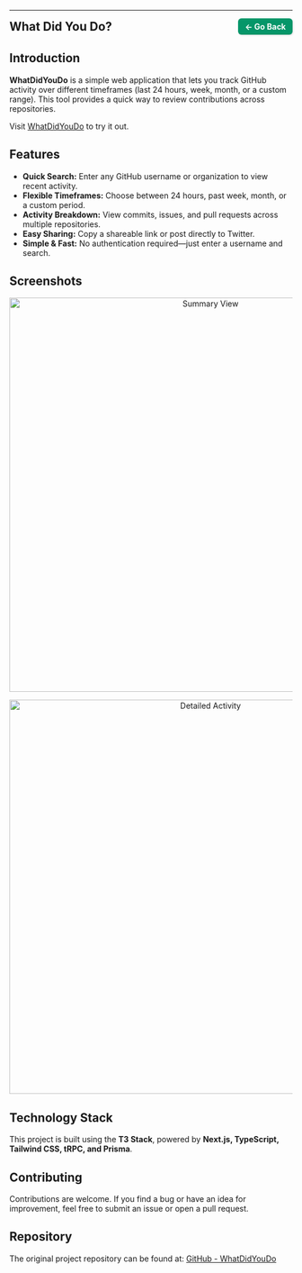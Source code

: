 ---
<div style="display: flex; justify-content: space-between; align-items: center; width: 100%;">
  <h2 style="margin: 0;">What Did You Do?</h2>
  <a href="https://aryaman-mann.github.io/portfolio/" 
     style="padding: 6px 12px; font-size: 14px; font-weight: bold; color: white; 
            background-color: #059669; border-radius: 6px; text-decoration: none; 
            box-shadow: 1px 1px 3px rgba(0, 0, 0, 0.15);
            transition: opacity 0.2s ease;"
     onmouseover="this.style.opacity='0.85'"
     onmouseout="this.style.opacity='1'">
     ← Go Back
  </a>
</div>

## Introduction

**WhatDidYouDo** is a simple web application that lets you track GitHub activity over different timeframes (last 24 hours, week, month, or a custom range). This tool provides a quick way to review contributions across repositories.

Visit [WhatDidYouDo](https://www.whatdidyoudo.dev/) to try it out.

## Features
- **Quick Search:** Enter any GitHub username or organization to view recent activity.
- **Flexible Timeframes:** Choose between 24 hours, past week, month, or a custom period.
- **Activity Breakdown:** View commits, issues, and pull requests across multiple repositories.
- **Easy Sharing:** Copy a shareable link or post directly to Twitter.
- **Simple & Fast:** No authentication required—just enter a username and search.

## Screenshots

<p align="center">
  <img src="https://i.imgur.com/CkHAzVc.png" alt="Summary View" width="700">
</p>

<p align="center">
  <img src="https://i.imgur.com/ZgSQ7zK.png" alt="Detailed Activity" width="700">
</p>

## Technology Stack
This project is built using the **T3 Stack**, powered by **Next.js, TypeScript, Tailwind CSS, tRPC, and Prisma**.

## Contributing
Contributions are welcome. If you find a bug or have an idea for improvement, feel free to submit an issue or open a pull request.

## Repository  
The original project repository can be found at: [GitHub - WhatDidYouDo](https://github.com/Divide-By-0/whatdidyoudo)


